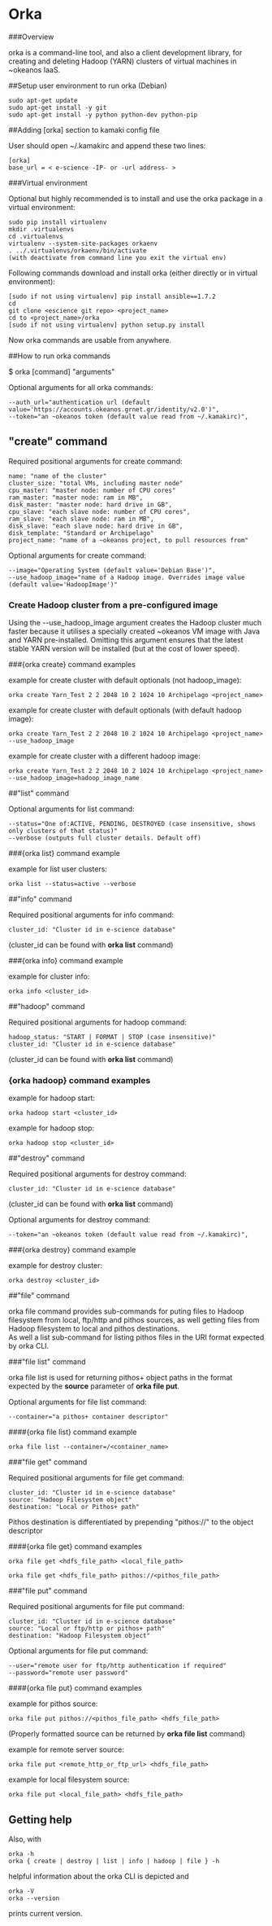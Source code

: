 Orka
=====

###Overview

orka is a command-line tool, and also a client development library, for creating and deleting Hadoop (YARN) clusters of virtual machines in ~okeanos IaaS.

##Setup user environment to run orka (Debian)

    sudo apt-get update
    sudo apt-get install -y git
    sudo apt-get install -y python python-dev python-pip

##Adding [orka]      section to kamaki config file

User should open ~/.kamakirc and append these two lines:
    
    [orka]                                                              
    base_url = < e-science -IP- or -url address- >

###Virtual environment

Optional but highly recommended is to install and use the orka package in a virtual environment:
 
    sudo pip install virtualenv
    mkdir .virtualenvs
    cd .virtualenvs
    virtualenv --system-site-packages orkaenv
    . ../.virtualenvs/orkaenv/bin/activate
    (with deactivate from command line you exit the virtual env)
    
Following commands download and install orka (either directly or in virtual environment):

    [sudo if not using virtualenv] pip install ansible==1.7.2
    cd
    git clone <escience git repo> <project_name> 
    cd to <project_name>/orka
    [sudo if not using virtualenv] python setup.py install
 
  Now orka commands are usable from anywhere.

##How to run orka commands

$ orka [command] "arguments"

Optional arguments for all orka commands:
    
    --auth_url="authentication url (default value='https://accounts.okeanos.grnet.gr/identity/v2.0')",
    --token="an ~okeanos token (default value read from ~/.kamakirc)",

## "create" command

Required positional arguments for create command:
         
    name: "name of the cluster" 
    cluster_size: "total VMs, including master node" 
    cpu_master: "master node: number of CPU cores" 
    ram_master: "master node: ram in MB",
    disk_master: "master node: hard drive in GB",
    cpu_slave: "each slave node: number of CPU cores",
    ram_slave: "each slave node: ram in MB",
    disk_slave: "each slave node: hard drive in GB",
    disk_template: "Standard or Archipelago"
    project_name: "name of a ~okeanos project, to pull resources from"
    
Optional arguments for create command:

    --image="Operating System (default value='Debian Base')",
    --use_hadoop_image="name of a Hadoop image. Overrides image value (default value='HadoopImage')"

### Create Hadoop cluster from a pre-configured image

Using the --use_hadoop_image argument creates the Hadoop cluster much faster because it utilises a specially created ~okeanos VM image with Java and YARN pre-installed. Omitting this argument ensures that the latest stable YARN version will be installed (but at the cost of lower speed).

###{orka create} command examples

example for create cluster with default optionals (not hadoop_image):

    orka create Yarn_Test 2 2 2048 10 2 1024 10 Archipelago <project_name>

example for create cluster with default optionals (with default hadoop image):

    orka create Yarn_Test 2 2 2048 10 2 1024 10 Archipelago <project_name> --use_hadoop_image

example for create cluster with a different hadoop image:

    orka create Yarn_Test 2 2 2048 10 2 1024 10 Archipelago <project_name> --use_hadoop_image=hadoop_image_name

##"list" command

Optional arguments for list command:

    --status="One of:ACTIVE, PENDING, DESTROYED (case insensitive, shows only clusters of that status)"
    --verbose (outputs full cluster details. Default off)
    
###{orka list} command example

example for list user clusters:

    orka list --status=active --verbose
    
##"info" command

Required positional arguments for info command:

    cluster_id: "Cluster id in e-science database" 
(cluster_id can be found with **orka list** command)

###{orka info} command example

example for cluster info:

    orka info <cluster_id>

##"hadoop" command

Required positional arguments for hadoop command:

    hadoop_status: "START | FORMAT | STOP (case insensitive)"
    cluster_id: "Cluster id in e-science database" 
(cluster_id can be found with **orka list** command)

### {orka hadoop} command examples

example for hadoop start:

    orka hadoop start <cluster_id>

example for hadoop stop:

    orka hadoop stop <cluster_id>

##"destroy" command

Required positional arguments for destroy command:

    cluster_id: "Cluster id in e-science database" 
(cluster_id can be found with **orka list** command)

Optional arguments for destroy command:

    --token="an ~okeanos token (default value read from ~/.kamakirc)",

###{orka destroy} command example

example for destroy cluster:

    orka destroy <cluster_id>

##"file" command

orka file command provides sub-commands for puting files to Hadoop filesystem from local, ftp/http and pithos sources, as well getting files from Hadoop filesystem to local and pithos destinations.  
As well a list sub-command for listing pithos files in the URI format expected by orka CLI.

###"file list" command

orka file list is used for returning pithos+ object paths in the format expected by the **source** parameter of **orka file put**.

Optional arguments for file list command:

    --container="a pithos+ container descriptor"
    
####{orka file list} command example

    orka file list --container=/<container_name>
    
###"file get" command

Required positional arguments for file get command:

    cluster_id: "Cluster id in e-science database"
    source: "Hadoop Filesystem object"
    destination: "Local or Pithos+ path"
Pithos destination is differentiated by prepending "pithos://" to the object descriptor

####{orka file get} command examples

    orka file get <hdfs_file_path> <local_file_path>
    
    orka file get <hdfs_file_path> pithos://<pithos_file_path>
    
###"file put" command

Required positional arguments for file put command:

    cluster_id: "Cluster id in e-science database"
    source: "Local or ftp/http or pithos+ path"
    destination: "Hadoop Filesystem object"
    
Optional arguments for file put command:

    --user="remote user for ftp/http authentication if required"
    --password="remote user password"

####{orka file put} command examples

example for pithos source:

    orka file put pithos://<pithos_file_path> <hdfs_file_path>
(Properly formatted source can be returned by **orka file list** command)

example for remote server source:

    orka file put <remote_http_or_ftp_url> <hdfs_file_path>
    
example for local filesystem source:

    orka file put <local_file_path> <hdfs_file_path>

## Getting help

Also, with

    orka -h
    orka { create | destroy | list | info | hadoop | file } -h

helpful information about the orka CLI is depicted and

    orka -V
    orka --version
    
prints current version.